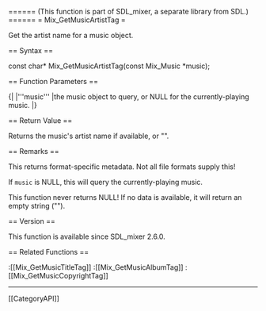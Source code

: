 ====== (This function is part of SDL_mixer, a separate library from SDL.) ======
= Mix_GetMusicArtistTag =

Get the artist name for a music object.

== Syntax ==

<syntaxhighlight lang='c'>
const char* Mix_GetMusicArtistTag(const Mix_Music *music);
</syntaxhighlight>

== Function Parameters ==

{|
|'''music'''
|the music object to query, or NULL for the currently-playing music.
|}

== Return Value ==

Returns the music's artist name if available, or "".

== Remarks ==

This returns format-specific metadata. Not all file formats supply this!

If <code>music</code> is NULL, this will query the currently-playing music.

This function never returns NULL! If no data is available, it will return
an empty string ("").

== Version ==

This function is available since SDL_mixer 2.6.0.

== Related Functions ==

:[[Mix_GetMusicTitleTag]]
:[[Mix_GetMusicAlbumTag]]
:[[Mix_GetMusicCopyrightTag]]

----
[[CategoryAPI]]


